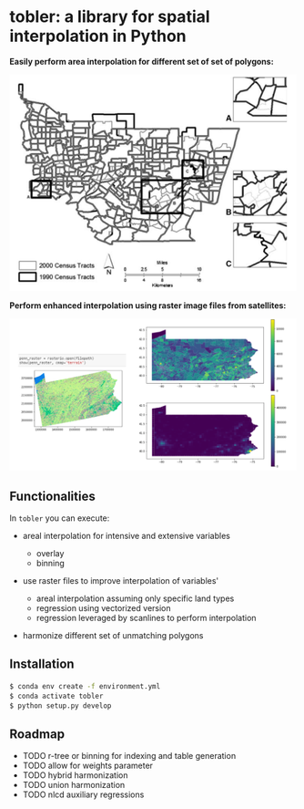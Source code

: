 # tobler: a library for spatial interpolation in Python

**Easily perform area interpolation for different set of set of polygons:**

![](figs/toy_census_tracts_example.png)

**Perform enhanced interpolation using raster image files from satellites:**

![](figs/raster_lattice_example.png)

## Functionalities

In `tobler` you can execute:

* areal interpolation for intensive and extensive variables
	+ overlay
	+ binning
	
* use raster files to improve interpolation of variables'
    + areal interpolation assuming only specific land types
    + regression using vectorized version
    + regression leveraged by scanlines to perform interpolation

* harmonize different set of unmatching polygons

## Installation

```bash
$ conda env create -f environment.yml
$ conda activate tobler 
$ python setup.py develop
```

## Roadmap

* TODO r-tree or binning for indexing and table generation
* TODO allow for weights parameter
* TODO hybrid harmonization
* TODO union harmonization
* TODO nlcd auxiliary regressions